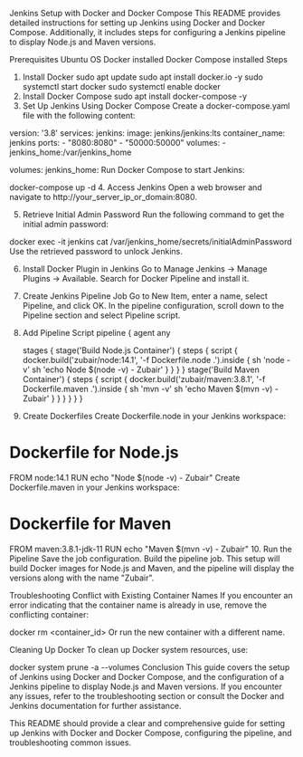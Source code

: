 Jenkins Setup with Docker and Docker Compose
This README provides detailed instructions for setting up Jenkins using Docker and Docker Compose. Additionally, it includes steps for configuring a Jenkins pipeline to display Node.js and Maven versions.

Prerequisites
Ubuntu OS
Docker installed
Docker Compose installed
Steps
1. Install Docker
sudo apt update
sudo apt install docker.io -y
sudo systemctl start docker
sudo systemctl enable docker
2. Install Docker Compose
sudo apt install docker-compose -y
3. Set Up Jenkins Using Docker Compose
Create a docker-compose.yaml file with the following content:

version: '3.8'
services:
  jenkins:
    image: jenkins/jenkins:lts
    container_name: jenkins
    ports:
      - "8080:8080"
      - "50000:50000"
    volumes:
      - jenkins_home:/var/jenkins_home

volumes:
  jenkins_home:
Run Docker Compose to start Jenkins:

docker-compose up -d
4. Access Jenkins
Open a web browser and navigate to http://your_server_ip_or_domain:8080.

5. Retrieve Initial Admin Password
Run the following command to get the initial admin password:

docker exec -it jenkins cat /var/jenkins_home/secrets/initialAdminPassword
Use the retrieved password to unlock Jenkins.

6. Install Docker Plugin in Jenkins
Go to Manage Jenkins -> Manage Plugins -> Available.
Search for Docker Pipeline and install it.
7. Create Jenkins Pipeline Job
Go to New Item, enter a name, select Pipeline, and click OK.
In the pipeline configuration, scroll down to the Pipeline section and select Pipeline script.
8. Add Pipeline Script
pipeline {
    agent any

    stages {
        stage('Build Node.js Container') {
            steps {
                script {
                    docker.build('zubair/node:14.1', '-f Dockerfile.node .').inside {
                        sh 'node -v'
                        sh 'echo Node $(node -v) - Zubair'
                    }
                }
            }
        }
        stage('Build Maven Container') {
            steps {
                script {
                    docker.build('zubair/maven:3.8.1', '-f Dockerfile.maven .').inside {
                        sh 'mvn -v'
                        sh 'echo Maven $(mvn -v) - Zubair'
                    }
                }
            }
        }
    }
}
9. Create Dockerfiles
Create Dockerfile.node in your Jenkins workspace:

# Dockerfile for Node.js
FROM node:14.1
RUN echo "Node $(node -v) - Zubair"
Create Dockerfile.maven in your Jenkins workspace:

# Dockerfile for Maven
FROM maven:3.8.1-jdk-11
RUN echo "Maven $(mvn -v) - Zubair"
10. Run the Pipeline
Save the job configuration.
Build the pipeline job.
This setup will build Docker images for Node.js and Maven, and the pipeline will display the versions along with the name "Zubair".

Troubleshooting
Conflict with Existing Container Names
If you encounter an error indicating that the container name is already in use, remove the conflicting container:

docker rm <container_id>
Or run the new container with a different name.

Cleaning Up Docker
To clean up Docker system resources, use:

docker system prune -a --volumes
Conclusion
This guide covers the setup of Jenkins using Docker and Docker Compose, and the configuration of a Jenkins pipeline to display Node.js and Maven versions. If you encounter any issues, refer to the troubleshooting section or consult the Docker and Jenkins documentation for further assistance.

This README should provide a clear and comprehensive guide for setting up Jenkins with Docker and Docker Compose, configuring the pipeline, and troubleshooting common issues.
